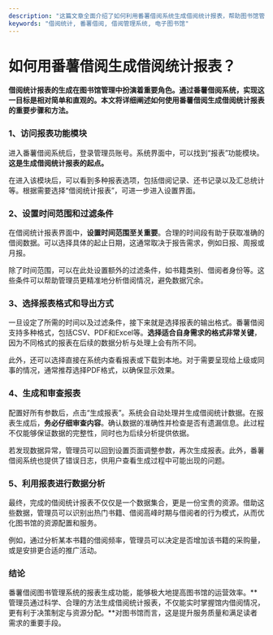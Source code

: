 ```yaml
---
description: "这篇文章全面介绍了如何利用番薯借阅系统生成借阅统计报表，帮助图书馆管理员高效管理借阅数据。"
keywords: "借阅统计, 番薯借阅, 借阅管理系统, 电子图书馆"
---
```

# 如何用番薯借阅生成借阅统计报表？

**借阅统计报表的生成在图书馆管理中扮演着重要角色。通过番薯借阅系统，实现这一目标是相对简单和直观的。本文将详细阐述如何使用番薯借阅生成借阅统计报表的重要步骤和方法。**

### 1、访问报表功能模块

进入番薯借阅系统后，登录管理员账号。系统界面中，可以找到“报表”功能模块。**这是生成借阅统计报表的起点。**

在进入该模块后，可以看到多种报表选项，包括借阅记录、还书记录以及汇总统计等。根据需要选择“借阅统计报表”，可进一步进入设置界面。

### 2、设置时间范围和过滤条件

在借阅统计报表界面中，**设置时间范围至关重要**。合理的时间段有助于获取准确的借阅数据。可以选择具体的起止日期，这通常取决于报告需求，例如日报、周报或月报。

除了时间范围，可以在此处设置额外的过滤条件，如书籍类别、借阅者身份等。这些条件可以帮助管理员更精准地分析借阅情况，避免数据冗余。

### 3、选择报表格式和导出方式

一旦设定了所需的时间以及过滤条件，接下来就是选择报表的输出格式。番薯借阅支持多种格式，包括CSV、PDF和Excel等。**选择适合自身需求的格式非常关键**，因为不同格式的报表在后续的数据分析与处理上会有所不同。

此外，还可以选择直接在系统内查看报表或下载到本地。对于需要呈现给上级或同事的情况，通常推荐选择PDF格式，以确保显示效果。

### 4、生成和审查报表

配置好所有参数后，点击“生成报表”。系统会自动处理并生成借阅统计数据。在报表生成后，**务必仔细审查内容**。确认数据的准确性并检查是否有遗漏信息。此过程不仅能够保证数据的完整性，同时也为后续分析提供依据。

若发现数据异常，管理员可以回到设置页面调整参数，再次生成报表。此外，番薯借阅系统也提供了错误日志，供用户查看生成过程中可能出现的问题。

### 5、利用报表进行数据分析

最终，完成的借阅统计报表不仅仅是一个数据集合，更是一份宝贵的资源。借助这些数据，管理员可以识别出热门书籍、借阅高峰时期与借阅者的行为模式，从而优化图书馆的资源配置和服务。

例如，通过分析某本书籍的借阅频率，管理员可以决定是否增加该书籍的采购量，或是安排更合适的推广活动。

### 结论

番薯借阅图书管理系统的报表生成功能，能够极大地提高图书馆的运营效率。**管理员通过科学、合理的方法生成借阅统计报表，不仅能实时掌握馆内借阅情况，更有利于决策制定与资源分配。**对图书馆而言，这是提升服务质量和满足读者需求的重要手段。
